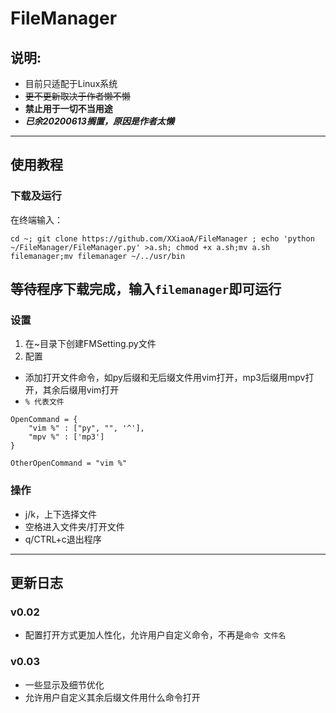 # FileManager

## 说明:  
- 目前只适配于Linux系统
- ~~更不更新取决于作者懒不懒~~
- **禁止用于一切不当用途**
- ***已余20200613搁置，原因是作者太懒***
---
## 使用教程  
### 下载及运行
在终端输入：  
```
cd ~; git clone https://github.com/XXiaoA/FileManager ; echo 'python ~/FileManager/FileManager.py' >a.sh; chmod +x a.sh;mv a.sh filemanager;mv filemanager ~/../usr/bin  
```
等待程序下载完成，输入`filemanager`即可运行
---
### 设置  
1. 在~目录下创建FMSetting.py文件  
2. 配置  
- 添加打开文件命令，如py后缀和无后缀文件用vim打开，mp3后缀用mpv打开，其余后缀用vim打开
- `% 代表文件`
```
OpenCommand = {
    "vim %" : ["py", "", '^'],
    "mpv %" : ['mp3']
}

OtherOpenCommand = "vim %"
```

### 操作  
- j/k，上下选择文件
- 空格进入文件夹/打开文件
- q/CTRL+c退出程序
---
## 更新日志  
### v0.02
- 配置打开方式更加人性化，允许用户自定义命令，不再是`命令 文件名`
### v0.03
- 一些显示及细节优化
- 允许用户自定义其余后缀文件用什么命令打开
